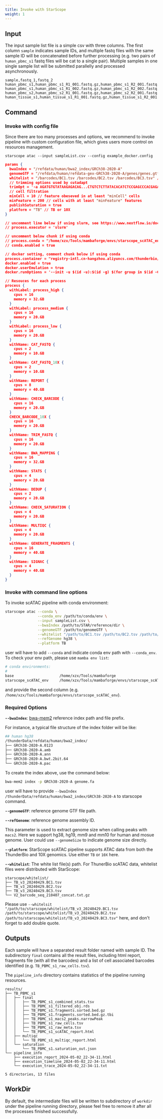 ```yaml
---
title: Invoke with StarScope
weight: 1
---
```


## Input

The input sample list file is a simple csv with three columns. 
The first column `sample` indicates sample IDs, and multiple fastq 
files with the same sample ID will be concatenated before further
processing (e.g. two pairs of `human_pbmc_s1` fastq files will be 
cat to a single pair). Multiple samples in one single sample list 
will be submitted parallelly and processed asynchronously.

```
sample,fastq_1,fastq_2
human_pbmc_s1,human_pbmc_s1_R1_001.fastq.gz,human_pbmc_s1_R2_001.fastq.gz
human_pbmc_s1,human_pbmc_s1_R1_002.fastq.gz,human_pbmc_s1_R2_002.fastq.gz
human_pbmc_s2,human_pbmc_s2_R1_001.fastq.gz,human_pbmc_s2_R2_001.fastq.gz
human_tissue_s1,human_tissue_s1_R1_001.fastq.gz,human_tissue_s1_R2_001.fastq.gz
```

## Command

### Invoke with config file

Since there are too many processes and options, we recommend to invoke pipeline with custom
configuration file, which gives users more control on resources management.

```
starscope atac --input sampleList.csv --config example_docker.config
```


```json { title="example_docker.config" }
params {
  bwaIndex = "/refdata/human/bwa2_index/GRCh38-2020-A"
  genomeGTF = "/refdata/human/refdata-gex-GRCh38-2020-A/genes/genes.gtf"
  whitelist = "/barcodes/BC1.tsv /barcodes/BC2.tsv /barcodes/BC3.tsv" // TB whitelist
  // trimming options used by cutadapt
  trimOpt = '-a AGATGTGTATAAGAGACAG...CTGTCTCTTATACACATCTCCGAGCCCACGAGAC -A GTCTCGTGGGCTCGGAGATGTGTATAAGAGACAG...CTGTCTCTTATACACATCT'
  // cell filtration
  minCell = 10 // feature obeseved in at least "minCell" cells
  minFeature = 200 // cells with at least "minFeature" features
  publishSaturation = true
  platform = "TB" // TB or 10X
}

// uncomment line below if using slurm, see https://www.nextflow.io/docs/latest/executor.html
// process.executor = 'slurm'

// uncomment below chunk if using conda
// process.conda = "/home/xzx/Tools/mambaforge/envs/starscope_scATAC_env"
// conda.enabled = true

// docker setting, comment chunk below if using conda
process.container = "registry-intl.cn-hangzhou.aliyuncs.com/thunderbio/starscope_scatac_env:0.0.6"
docker.enabled = true
docker.userEmulation = true
docker.runOptions = '--init -u $(id -u):$(id -g) $(for group in $(id -G); do echo "--group-add $group"; done)'

// Resouces for each process
process {
  withLabel: process_high {
    cpus = 16
    memory = 32.GB
  }
  withLabel: process_medium {
    cpus = 16
    memory = 20.GB
  }
  withLabel: process_low {
    cpus = 16
    memory = 20.GB
  }
  withName: CAT_FASTQ {
    cpus = 2
    memory = 10.GB
  }
  withName: CAT_FASTQ_10X {
    cpus = 2
    memory = 10.GB
  }
  withName: REPORT {
    cpus = 8
    memory = 40.GB
  }
  withName: CHECK_BARCODE {
    cpus = 16
    memory = 20.GB
  }
  CHECK_BARCODE_10X {
    cpus = 16
    memory = 20.GB
  }
  withName: TRIM_FASTQ {
    cpus = 16
    memory = 20.GB
  }
  withName: BWA_MAPPING {
    cpus = 16
    memory = 32.GB
  }
  withName: STATS {
    cpus = 4
    memory = 20.GB
  }
  withName: DEDUP {
    cpus = 2
    memory = 20.GB
  }
  withName: CHECK_SATURATION {
    cpus = 4
    memory = 20.GB
  }
  withName: MULTIQC {
    cpus = 4
    memory = 20.GB
  }
  withName: GENERATE_FRAGMENTS {
    cpus = 16
    memory = 40.GB
  }
  withName: SIGNAC {
    cpus = 4
    memory = 40.GB
  }
}
```

### Invoke with command line options

To invoke scATAC pipeline with conda environment:

```bash
starscope atac --conda \
               --conda_env /path/to/conda/env \
               --input sampleList.csv \
               --bwaIndex /path/to/STAR/reference/dir \
               --genomeGTF /path/to/genomeGTF \
               --whitelist "/path/to/BC1.tsv /path/to/BC2.tsv /path/to/BC3.tsv" \
               --refGenome hg38 \
               --platform TB
```

user will have to add `--conda` and indicate conda env path with `--conda_env`. To check
your env path, please use `mamba env list`: 

```bash
# conda environments:
#
base                     /home/xzx/Tools/mambaforge
starscope_scATAC_env     /home/xzx/Tools/mambaforge/envs/starscope_scATAC_env
```

and provide the second column (e.g. `/home/xzx/Tools/mambaforge/envs/starscope_scATAC_env`).


### Required Options

**`--bwaIndex`**: [bwa-mem2](https://github.com/bwa-mem2/bwa-mem2) reference index path and file prefix. 

For instance, a typical file structure of the index folder will be like:

```bash
## human hg38
/thunderData/refdata/human/bwa2_index/
├── GRCh38-2020-A.0123
├── GRCh38-2020-A.amb
├── GRCh38-2020-A.ann
├── GRCh38-2020-A.bwt.2bit.64
└── GRCh38-2020-A.pac
```

To create the index above, use the command below:

```bash
bwa-mem2 index -p GRCh38-2020-A genome.fa
```

user will have to provide `--bwaIndex /thunderData/refdata/human/bwa2_index/GRCh38-2020-A` to starscope command.

**`--genomeGTF`**: reference genome GTF file path.

**`--refGenome`**: reference genome assembly ID.

This parameter is used to extract genome size when calling peaks with `macs2`. Here we support 
hg38, hg19, mm9 and mm10 for human and mosue genome. User could use `--genomeSize` to indicate
genome size directly.

**`--platform`**: StarScope scATAC pipeline supports ATAC data from both the ThunderBio and 10X genomics. Use either
`TB` or `10X` here.

**`--whitelist`**: The white list file(s) path. For ThunerBio scATAC data, whitelist files were distributed with StarScope:

```
starscope/whitelist/
├── TB_v3_20240429.BC1.tsv
├── TB_v3_20240429.BC2.tsv
├── TB_v3_20240429.BC3.tsv
└── V2_barcode_seq_210407_concat.txt.gz
```

Please use `--whitelsit "/path/to/starscope/whitelist/TB_v3_20240429.BC1.tsv /path/to/starscope/whitelist/TB_v3_20240429.BC2.tsv /path/to/starscope/whitelist/TB_v3_20240429.BC3.tsv"` here, and don't forget to add double quote.

## Outputs

Each sample will have a separated result folder named with sample ID. The subdirectory `final`
contains all the result files, including html report, fragments file (with all the barcodes)
and a list of cell associated barcodes identified (e.g. `TB_PBMC_s1_raw_cells.tsv`).

The `pipeline_info` directory contains statistics of the pipeline running resources.

```
results/
├── TB_PBMC_s1
│   ├── final
│   │   ├── TB_PBMC_s1_combined_stats.tsv
│   │   ├── TB_PBMC_s1_filtered_obj.rds
│   │   ├── TB_PBMC_s1.fragments.sorted.bed.gz
│   │   ├── TB_PBMC_s1.fragments.sorted.bed.gz.tbi
│   │   ├── TB_PBMC_s1_macs2_peaks.narrowPeak
│   │   ├── TB_PBMC_s1_raw_cells.tsv
│   │   ├── TB_PBMC_s1_raw_meta.tsv
│   │   └── TB_PBMC_s1_scATAC_report.html
│   ├── multiqc
│   │   └── TB_PBMC_s1_multiqc_report.html
│   └── saturation
│       └── TB_PBMC_s1.saturation_out.json
└── pipeline_info
    ├── execution_report_2024-05-02_22-34-11.html
    ├── execution_timeline_2024-05-02_22-34-11.html
    └── execution_trace_2024-05-02_22-34-11.txt

5 directories, 13 files
```

## WorkDir

By default, the intermediate files will be written to subdirectory of 
`workdir` under the pipeline running directory, please feel free to
remove it after all the processes finished successfully.
